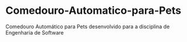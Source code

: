 # Comedouro-Automatico-para-Pets
Comedouro Automático para Pets desenvolvido para a disciplina de Engenharia de Software 
